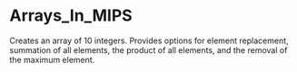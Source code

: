 # Arrays_In_MIPS
Creates an array of 10 integers. Provides options for element replacement, summation of all elements, the product of all elements, and the removal of the maximum element.
